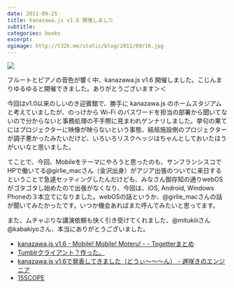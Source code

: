 ```yaml
---
date: 2011-09-25
title: kanazawa.js v1.6 開催しました
subtitle:
categories: books
excerpt:
ogimage: http://t32k.me/static/blog/2011/09/16.jpg
---
```


![](http://t32k.me/static/blog/2011/09/16.jpg)

フルートとピアノの音色が響く中、kanazawa.js v1.6 開催しました。こじんまりゆるゆると開催できました。ありがとうございます＞＜

今回はv1.0以来のしいのき迎賓館で、勝手に kanazawa.js のホームスタジアムと考えていましたが、のっけから Wi-Fi のパスワードを担当の部署から聞いてないので分からないと事務処理の不手際に見まわれゲンナリしました。挙句の果てにはプロジェクターに映像が映らないという事態、結局施設側のプロジェクターが調子悪かったみたいだけど、いろいろリスクヘッジはちゃんとしておいたほうがいいなと思いました。

てことで、今回、Mobileをテーマにやろうと思ったのも、サンフランシスコでHPで働いてる@girlie_macさん（金沢出身）がアジア出張のついでに来日するということで急遽セッティングしたんだけども、みなさん御存知の通りwebOSがゴタゴタし始めたので出張がなくなり、今回は、iOS, Android, Windows Phoneの３本立てになりました。webOSの話というか、@girlie_macさんの話が聞いてみたかったです。いつか機会あればまた呼んでみたいと思ってます。

また、ムチャぶりな講演依頼も快く引き受けてくれました、@mitukiiiさん@kabakiyoさん、本当にありがとうございました。

+ [kanazawa.js v1.6 - Mobile! Mobile! Moteru! - - Togetterまとめ](http://togetter.com/li/192518)
+ [Tumblrクライアント？作った。](http://www.slideshare.net/mitukiii/tumblr-9411612)
+ [kanazawa.js v1.6で発表してきました（どうぃ～～～ん） - 遅咲きのエンジニア](http://d.hatena.ne.jp/kabakiyo/20110925/1316964387)
+ [15SCOPE](http://15scope.jp/?p=1542)